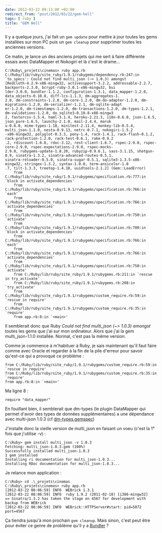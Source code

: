 ```yaml
---
date: 2012-03-22 09:13:00 +02:00
redirect_from: "post/2012/03/22/gem-hell"
tags: [ ruby ]
title: "GEM Hell"
---
```


Il y a quelque jours, j'ai fait un `gem update` pour mettre à
jour toutes les gems installées sur mon PC puis un `gem cleanup`
pour supprimer toutes les anciennes versions.

Ce matin, je lance un des anciens projets qui me sert à faire différente
essais avec DataMapper et Nokogiri et là c'est le drame...

```
C:\Ruby\_projets\cinemas> ruby app.rb
C:/Ruby/lib/ruby/site_ruby/1.9.1/rubygems/dependency.rb:247:in `to_specs': Could not find multi_json (~> 1.0.3) amongst
[RedCloth-4.2.9-x86-mingw32, activesupport-3.2.2, addressable-2.2.7, backports-2.3.0, bcrypt-ruby-3.0.1-x86-mingw32, bui
lder-3.0.0, bundler-1.1.2, configuration-1.3.1, data_mapper-1.2.0, data_objects-0.10.8, diff-lcs-1.1.3, dm-aggregates-1.
2.0, dm-constraints-1.2.0, dm-core-1.2.0, dm-do-adapter-1.2.0, dm-migrations-1.2.0, dm-serializer-1.2.1, dm-sqlite-adapt
er-1.2.0, dm-timestamps-1.2.0, dm-transactions-1.2.0, dm-types-1.2.1, dm-validations-1.2.0, do_sqlite3-0.10.8-x86-mingw3
2, fastercsv-1.5.4, haml-3.1.4, heroku-2.21.3, i18n-0.6.0, json-1.6.5, json_pure-1.6.5, launchy-2.1.0, mail-2.4.4, maruk
u-0.6.0, mime-types-1.18, minitest-2.11.4, monkey-lib-0.5.4, multi_json-1.1.0, nesta-0.9.13, netrc-0.7.1, nokogiri-1.5.2
-x86-mingw32, polyglot-0.3.3, pony-1.4, rack-1.4.1, rack-flash-0.1.2, rack-protection-1.2.0, rack-test-0.6.1, rake-0.9.2
.2, rdiscount-1.6.8, rdoc-3.12, rest-client-1.6.7, rspec-2.9.0, rspec-core-2.9.0, rspec-expectations-2.9.0, rspec-mocks-
2.9.0, rubygems-update-1.8.20, rubyzip-0.9.6.1, sass-3.1.15, shotgun-0.9, sinatra-1.3.2, sinatra-advanced-routes-0.5.1,
sinatra-reloader-0.5.0, sinatra-sugar-0.5.1, sqlite3-1.3.5-x86-mingw32, stringex-1.3.2, syntax-1.0.0, term-ansicolor-1.0
.7, tilt-1.3.3, treetop-1.4.10, uuidtools-2.1.2] (Gem::LoadError)
    from C:/Ruby/lib/ruby/site_ruby/1.9.1/rubygems/specification.rb:777:in `block in activate_dependencies'
    from C:/Ruby/lib/ruby/site_ruby/1.9.1/rubygems/specification.rb:766:in `each'
    from C:/Ruby/lib/ruby/site_ruby/1.9.1/rubygems/specification.rb:766:in `activate_dependencies'
    from C:/Ruby/lib/ruby/site_ruby/1.9.1/rubygems/specification.rb:750:in `activate'
    from C:/Ruby/lib/ruby/site_ruby/1.9.1/rubygems/specification.rb:780:in `block in activate_dependencies'
    from C:/Ruby/lib/ruby/site_ruby/1.9.1/rubygems/specification.rb:766:in `each'
    from C:/Ruby/lib/ruby/site_ruby/1.9.1/rubygems/specification.rb:766:in `activate_dependencies'
    from C:/Ruby/lib/ruby/site_ruby/1.9.1/rubygems/specification.rb:750:in `activate'
    from C:/Ruby/lib/ruby/site_ruby/1.9.1/rubygems.rb:211:in `rescue in try_activate'
    from C:/Ruby/lib/ruby/site_ruby/1.9.1/rubygems.rb:208:in `try_activate'
    from C:/Ruby/lib/ruby/site_ruby/1.9.1/rubygems/custom_require.rb:59:in `rescue in require'
    from C:/Ruby/lib/ruby/site_ruby/1.9.1/rubygems/custom_require.rb:35:in `require'
    from app.rb:8:in `<main>'
```

Il semblerait donc que Ruby *Could not find multi_json (~&gt; 1.0.3)
amongst* toutes les gems que j'ai sur mon ordinateur. Alors que j'ai la gem
multi_json-1.1.0 installée. Normal, c'est pas la même version.

Comme je commence à m'habituer à Ruby, je sais maintenant qu'il faut faire
comme avec Oracle et regarder à la fin de la pile d'erreur pour savoir
qu'est-ce qui a provoqué ce problème :

```
from C:/Ruby/lib/ruby/site_ruby/1.9.1/rubygems/custom_require.rb:59:in `rescue in require'
from C:/Ruby/lib/ruby/site_ruby/1.9.1/rubygems/custom_require.rb:35:in `require'
from app.rb:8:in `<main>'
```

Ma ligne 8 :

```
require "data_mapper"
```

En fouillant bien, il semblerait que dm-types (le plugin DataMapper qui
permet d'avoir des types de données supplémentaires) a une dépendance avec
multi-json 1.0.3 (cf [dm-types.gemspec](https://github.com/datamapper/dm-types/blob/master/dm-types.gemspec))

J'installe donc la vieille version de multi_json en faisant un voeu (c'est
la 1° fois que j'utilise -v) :

```
C:\Ruby> gem install multi_json -v 1.0.3
Fetching: multi_json-1.0.3.gem (100%)
Successfully installed multi_json-1.0.3
1 gem installed
Installing ri documentation for multi_json-1.0.3...
Installing RDoc documentation for multi_json-1.0.3...
```

Je relance mon application :

```
C:\Ruby> cd .\_projets\cinemas
C:\Ruby\_projets\cinemas> ruby app.rb
[2012-03-22 08:06:59] INFO  WEBrick 1.3.1
[2012-03-22 08:06:59] INFO  ruby 1.9.2 (2011-02-18) [i386-mingw32]
== Sinatra/1.3.2 has taken the stage on 4567 for development with backup from WEBrick
[2012-03-22 08:06:59] INFO  WEBrick::HTTPServer#start: pid=5072 port=4567
```

Ça tiendra jusqu'à mon prochain `gem cleanup`. Mais sinon, c'est
peut être pour éviter ce genre de problème qu'il y a [Bundler](http://gembundler.com/) ?
